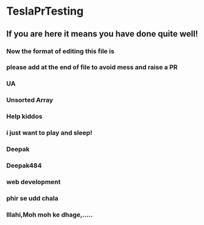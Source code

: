 # TeslaPrTesting

## If you are here it means you have done quite well!

### Now the format of editing this file is

### please add at the end of file to avoid mess and raise a PR

### UA


### Unsorted Array
### Help kiddos

### i just want to play and sleep!

### Deepak

### Deepak484
### web development
### phir se udd chala

### Illahi,Moh moh ke dhage,.....

